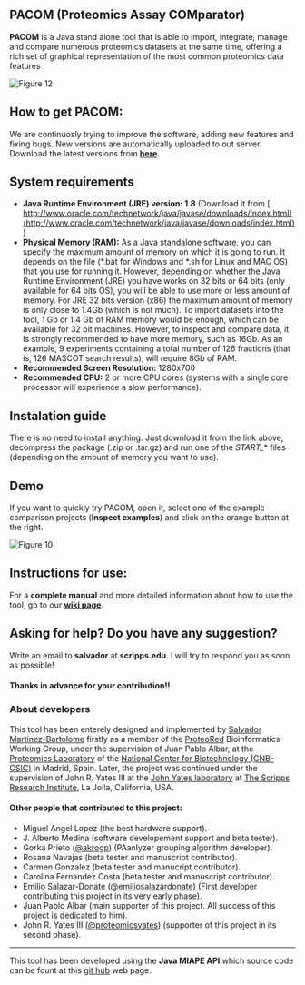 ## PACOM (Proteomics Assay COMparator)
**PACOM** is a Java stand alone tool that is able to import, integrate, manage and compare numerous proteomics datasets at the same time, offering a rich set of graphical representation of the most common proteomics data features

![Figure 12](https://raw.githubusercontent.com/wiki/smdb21/PACOM/img/comparison/Picture12.png)  

## How to get PACOM:
We are continuosly trying to improve the software, adding new features and fixing bugs. New versions are automatically uploaded to out server.  
Download the latest versions from **[here](http://sealion.scripps.edu/PACom/)**.

## System requirements
 - **Java Runtime Environment (JRE) version: 1.8** (Download it from [ http://www.oracle.com/technetwork/java/javase/downloads/index.html](http://www.oracle.com/technetwork/java/javase/downloads/index.html))  
 - **Physical Memory (RAM):** As a Java standalone software, you can specify the maximum amount of memory on which it is going to run. It depends on the file (*.bat for Windows and *.sh for Linux and MAC OS) that you use for running it. However, depending on whether the Java Runtime Environment (JRE) you have works on 32 bits or 64 bits (only available for 64 bits OS), you will be able to use more or less amount of memory. For JRE 32 bits version (x86) the maximum amount of memory is only close to 1.4Gb (which is not much).
To import datasets into the tool, 1 Gb or 1.4 Gb of RAM memory would be enough, which can be available for 32 bit machines. However, to inspect and compare data, it is strongly recommended to have more memory, such as 16Gb. 
As an example, 9 experiments containing a total number of 126 fractions (that is, 126 MASCOT search results), will require 8Gb of RAM.
 - **Recommended Screen Resolution:** 1280x700
 - **Recommended CPU:** 2 or more CPU cores (systems with a single core processor will experience a slow performance).

## Instalation guide
There is no need to install anything. Just download it from the link above, decompress the package (.zip or .tar.gz) and run one of the *START_** files (depending on the amount of memory you want to use).

## Demo
If you want to quickly try PACOM, open it, select one of the example comparison projects (**Inspect examples**) and click on the orange button at the right. 
  
![Figure 10](https://raw.githubusercontent.com/wiki/smdb21/PACOM/img/inspection/Picture10.png) 

## Instructions for use:
For a **complete manual** and more detailed information about how to use the tool, go to our [**wiki page**](https://github.com/smdb21/PACOM/wiki).

## Asking for help? Do you have any suggestion?
Write an email to **salvador** at **scripps.edu**. I will try to respond you as soon as possible! 
#### Thanks in advance for your contribution!!
   
### About developers
This tool has been enterely designed and implemented by [Salvador Martinez-Bartolome](https://www.ncbi.nlm.nih.gov/pubmed/?term=Martinez-Bartolome+S) firstly as a member of the [ProteoRed](http://www.proteored.org) Bioinformatics Working Group, under the supervision of Juan Pablo Albar, at the [Proteomics Laboratory](http://proteo.cnb.csic.es/proteomica/) of the [National Center for Biotechnology (CNB-CSIC)](http://www.cnb.csic.es) in Madrid, Spain. Later, the project was continued under the supervision of John R. Yates III at the [John Yates laboratory](http://www.scripps.edu/yates) at [The Scripps Research Institute](http://www.scripps.edu), La Jolla, California, USA.

#### Other people that contributed to this project:
- Miguel Angel Lopez (the best hardware support).
- J. Alberto Medina (software developement support and beta tester).
- Gorka Prieto ([@akrogp](https://github.com/akrogp)) (PAanlyzer grouping algorithm developer).
- Rosana Navajas (beta tester and manuscript contributor).
- Carmen Gonzalez (beta tester and manucript contributor).
- Carolina Fernandez Costa (beta tester and manuscript contributor).
- Emilio Salazar-Donate ([@emiliosalazardonate](https://github.com/emiliosalazardonate)) (First developer contributing this project in its very early phase).
- Juan Pablo Albar (main supporter of this project. All success of this project is dedicated to him).
- John R. Yates III ([@proteomicsyates](https://github.com/proteomicsyates)) (supporter of this project in its second phase). 
---
This tool has been developed using the **Java MIAPE API** which source code can be fount at this [git hub](https://github.com/smdb21/java-miape-api) web page.
